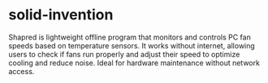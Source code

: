 # solid-invention
Shapred is lightweight offline program that monitors and controls PC fan speeds based on temperature sensors. It works without internet, allowing users to check if fans run properly and adjust their speed to optimize cooling and reduce noise. Ideal for hardware maintenance without network access.
